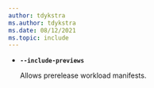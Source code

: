 ```yaml
---
author: tdykstra
ms.author: tdykstra
ms.date: 08/12/2021
ms.topic: include
---
```

- **`--include-previews`**

  Allows prerelease workload manifests.
